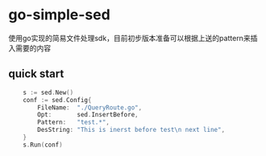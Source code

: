 # go-simple-sed
使用go实现的简易文件处理sdk，目前初步版本准备可以根据上送的pattern来插入需要的内容

## quick start
```Go
    s := sed.New()
    conf := sed.Config{
        FileName:  "./QueryRoute.go",
        Opt:       sed.InsertBefore,
        Pattern:   "test.*",
        DesString: "This is inerst before test\n next line",
    }
    s.Run(conf)
```